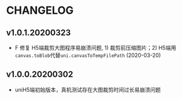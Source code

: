 # CHANGELOG

## v1.0.1.20200323

- F 修复 H5端裁剪大图程序易崩溃问题, 1) 裁剪前压缩图片；2) H5端用`canvas.toBlob`代替`uni.canvasToTempFilePath` (2020-03-20)

## v1.0.0.20200302

- uniH5端初始版本，真机测试存在大图裁剪时间过长易崩溃问题
